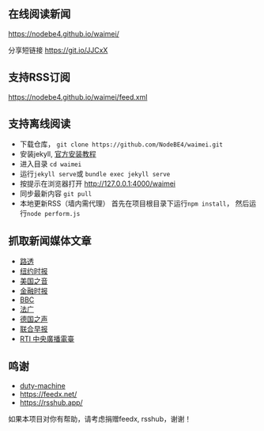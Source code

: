 在线阅读新闻
------

https://nodebe4.github.io/waimei/

分享短链接 https://git.io/JJCxX

支持RSS订阅
------

https://nodebe4.github.io/waimei/feed.xml

支持离线阅读
------
- 下载仓库， `git clone https://github.com/NodeBE4/waimei.git`
- 安装jekyll, [官方安装教程](https://jekyllrb.com/docs/installation/)
- 进入目录 `cd waimei`
- 运行`jekyll serve`或 `bundle exec jekyll serve`
- 按提示在浏览器打开 http://127.0.0.1:4000/waimei
- 同步最新内容 `git pull`
- 本地更新RSS（墙内需代理） 首先在项目根目录下运行`npm install`， 然后运行`node perform.js`

抓取新闻媒体文章
------

- [路透](https://feedx.net/rss/reuters.xml)
- [纽约时报](https://feedx.net/rss/nytimes.xml)
- [美国之音](https://feedx.net/rss/mgzy1.xml)
- [金融时报](https://feedx.net/rss/ft.xml)
- [BBC](https://rsshub-node.herokuapp.com/bbc/chinese)
- [法广](https://feedx.net/rss/rfi.xml)
- [德国之声](https://feedx.net/rss/dw.xml)
- [联合早报](https://rsshub-node.herokuapp.com/zaobao/realtime/china)
- [RTI 中央廣播電臺](http://www.rti.org.tw/rss/)

鸣谢
------

- [duty-machine](https://github.com/duty-machine)
- https://feedx.net/
- https://rsshub.app/

如果本项目对你有帮助，请考虑捐赠feedx, rsshub，谢谢！
